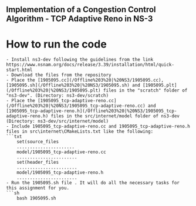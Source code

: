 ## Implementation of a Congestion Control Algorithm - TCP Adaptive Reno in NS-3

# How to run the code
    - Install ns3-dev following the guidelines from the link https://www.nsnam.org/docs/release/3.39/installation/html/quick-start.html 
    - Download the files from the repository
    - Place the [1905095.cc](/Offline%203%20|%20NS3/1905095.cc), [1905095.sh](/Offline%203%20|%20NS3/1905095.sh) and [1905095.plt](/Offline%203%20|%20NS3/1905095.plt) files in the "scratch" folder of "ns3-dev". (Directory: ns3-dev/scratch)
    - Place the [1905095_tcp-adaptive-reno.cc](/Offline%203%20|%20NS3/1905095_tcp-adaptive-reno.cc) and [1905095_tcp-adaptive-reno.h](/Offline%203%20|%20NS3/1905095_tcp-adaptive-reno.h) files in the src/internet/model folder of ns3-dev (Directory: ns3-dev/src/internet/model)
    - Include 1905095_tcp-adaptive-reno.cc and 1905095_tcp-adaptive-reno.h files in src\internet\CMakeLists.txt like the following:
    ```txt
        set(source_files
        ......................
        model/1905095_tcp-adaptive-reno.cc
        ....................... 
        set(header_files
        .......................
        model/1905095_tcp-adaptive-reno.h
        .......................
    - Run the 1905095.sh file . It will do all the necessary tasks for this assignment for you. 
    ```sh
        bash 1905095.sh

